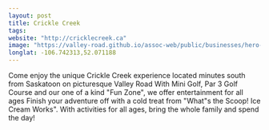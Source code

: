 ```yaml
---
layout: post
title: Crickle Creek
tags:
website: "http://cricklecreek.ca"
image: "https://valley-road.github.io/assoc-web/public/businesses/hero-crickle-creek.png"
longlat: -106.742313,52.071188
---
```

Come enjoy the unique Crickle Creek experience located minutes south from Saskatoon on picturesque Valley Road
With Mini Golf, Par 3 Golf Course and our one of a kind "Fun Zone", we offer entertainment for all ages
Finish your adventure off with a cold treat from "What"s the Scoop! Ice Cream Works".
With activities for all ages, bring the whole family and spend the day!

